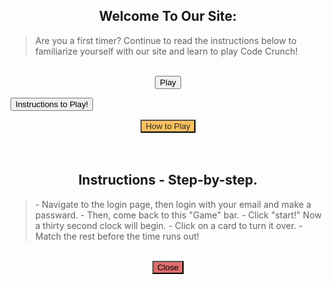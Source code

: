 <style>
    #howto-popup{
        text-align: center;
    }

    #how-to-text{
        text-align: left;
    }

    .play-container{
        text-align: center;
    }

    .howto-container{
        text-align: center;
    }

    #closing-gamestart{
        background-color: rgb(223, 109, 109);
    }

    #howto-button{
        background-color: #FCC05F;
        color: rgb(43, 41, 41);
    }
</style>

<div class="play-container">
    <h2>Welcome To Our Site:</h2>
    <blockquote id = "how-to-text">Are you a first timer? Continue to read the instructions below to familiarize yourself with our site and learn to play Code Crunch!</blockquote>
    <br><button type="submit" class="howto-button" onclick="initBoard()">Play</button>
</div>

<SCRIPT>
function ShowAndHide() {
    var x = document.getElementById('SectionName');
    if (x.style.display == 'none') {
        x.style.display = 'block';
    } else {
        x.style.display = 'none';
    }
}
</SCRIPT> 

<BUTTON ONCLICK="ShowAndHide()">Instructions to Play!</BUTTON>

<DIV ID="SectionName" STYLE="display:none">
First, navigate to the login page, then login with your email and make a passward. After, come back to this "Game" bar. Click "start!" Now a thirty second clock will begin. Click on a card to turn it over. Match the rest before the time runs out!
</DIV>

<div class="howto-container">
    <button type="submit" id="howto-button" onclick="openPopup1()">How to Play</button>
    <div class="howto-popup" id="howto-popup">
        <br><br><h2>Instructions - Step-by-step.</h2>
        <blockquote id = "how-to-text">
            - Navigate to the login page, then login with your email and make a passward. 
            - Then, come back to this "Game" bar.
            - Click "start!" Now a thirty second clock will begin. 
            - Click on a card to turn it over.
            - Match the rest before the time runs out!
        </blockquote>
        <br><button type="button" id="closing-gamestart" onclick="closePopup1()">Close</button>
    </div>

    